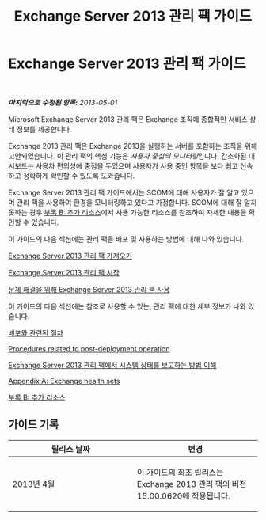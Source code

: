 ﻿---
title: Exchange Server 2013 관리 팩 가이드
TOCTitle: '@NoTitle'
ms:assetid: 5e3d40c1-9230-467e-be80-633407078468
ms:mtpsurl: https://technet.microsoft.com/ko-kr/library/Ee758046(v=EXCHG.150)
ms:contentKeyID: 53275603
ms.date: 08/29/2014
mtps_version: v=EXCHG.150
ms.translationtype: HT
---

# Exchange Server 2013 관리 팩 가이드

 

_**마지막으로 수정된 항목:**  2013-05-01_

Microsoft Exchange Server 2013 관리 팩은 Exchange 조직에 종합적인 서비스 상태 정보를 제공합니다.

Exchange 2013 관리 팩은 Exchange 2013을 실행하는 서버를 포함하는 조직을 위해 고안되었습니다. 이 관리 팩의 핵심 기능은 *사용자 중심의 모니터링*입니다. 간소화된 대시보드는 사용자 편의성에 중점을 두었으며 사용자가 사용 중인 항목을 보다 쉽고 신속하고 정확하게 확인할 수 있도록 도와줍니다.

Exchange Server 2013 관리 팩 가이드에서는 SCOM에 대해 사용자가 잘 알고 있으며 관리 팩을 사용하여 환경을 모니터링하고 있다고 가정합니다. SCOM에 대해 잘 알지 못하는 경우 [부록 B: 추가 리소스](appendix-b-additional-resources.md)에서 사용 가능한 리소스를 참조하여 자세한 내용을 확인할 수 있습니다.

이 가이드의 다음 섹션에는 관리 팩을 배포 및 사용하는 방법에 대해 나와 있습니다.

[Exchange Server 2013 관리 팩 가져오기](import-the-exchange-server-2013-management-pack.md)

[Exchange Server 2013 관리 팩 시작](getting-started-with-exchange-server-2013-management-pack.md)

[문제 해결을 위해 Exchange Server 2013 관리 팩 사용](using-the-exchange-server-2013-management-pack-for-troubleshooting.md)

이 가이드의 다음 섹션에는 참조로 사용할 수 있는, 관리 팩에 대한 세부 정보가 나와 있습니다.

[배포와 관련된 절차](procedures-related-to-deployment.md)

[Procedures related to post-deployment operation](procedures-related-to-post-deployment-operation.md)

[Exchange Server 2013 관리 팩에서 시스템 상태를 보고하는 방법 이해](understanding-how-exchange-server-2013-management-pack-reports-system-health.md)

[Appendix A: Exchange health sets](appendix-a-exchange-health-sets.md)

[부록 B: 추가 리소스](appendix-b-additional-resources.md)

## 가이드 기록


<table>
<colgroup>
<col style="width: 50%" />
<col style="width: 50%" />
</colgroup>
<thead>
<tr class="header">
<th>릴리스 날짜</th>
<th>변경</th>
</tr>
</thead>
<tbody>
<tr class="odd">
<td><p>2013년 4월</p></td>
<td><p>이 가이드의 최초 릴리스는 Exchange 2013 관리 팩의 버전 15.00.0620에 적용됩니다.</p></td>
</tr>
</tbody>
</table>

